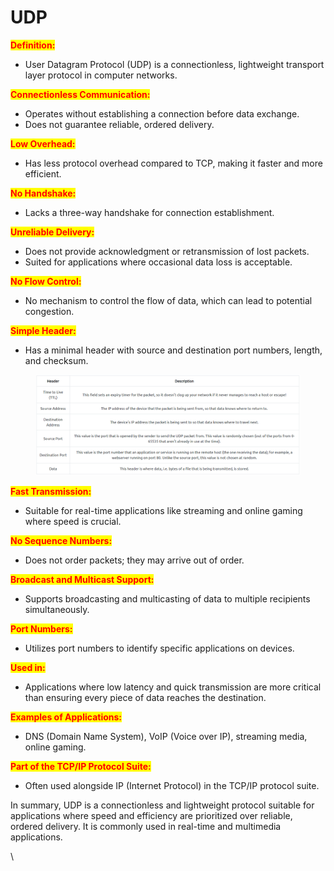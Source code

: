 # UDP

<mark style="color:red;">**Definition:**</mark>&#x20;

* User Datagram Protocol (UDP) is a connectionless, lightweight transport layer protocol in computer networks.

<mark style="color:red;">**Connectionless Communication:**</mark>

* Operates without establishing a connection before data exchange.
* Does not guarantee reliable, ordered delivery.

<mark style="color:red;">**Low Overhead:**</mark>

* Has less protocol overhead compared to TCP, making it faster and more efficient.

<mark style="color:red;">**No Handshake:**</mark>

* Lacks a three-way handshake for connection establishment.

<mark style="color:red;">**Unreliable Delivery:**</mark>

* Does not provide acknowledgment or retransmission of lost packets.
* Suited for applications where occasional data loss is acceptable.

<mark style="color:red;">**No Flow Control:**</mark>

* No mechanism to control the flow of data, which can lead to potential congestion.

<mark style="color:red;">**Simple Header:**</mark>

* Has a minimal header with source and destination port numbers, length, and checksum.

<figure><img src="../../../../.gitbook/assets/Capture (17).PNG" alt=""><figcaption></figcaption></figure>

<mark style="color:red;">**Fast Transmission:**</mark>

* Suitable for real-time applications like streaming and online gaming where speed is crucial.

<mark style="color:red;">**No Sequence Numbers:**</mark>

* Does not order packets; they may arrive out of order.

<mark style="color:red;">**Broadcast and Multicast Support:**</mark>

* Supports broadcasting and multicasting of data to multiple recipients simultaneously.

<mark style="color:red;">**Port Numbers:**</mark>

* Utilizes port numbers to identify specific applications on devices.

<mark style="color:red;">**Used in:**</mark>

* Applications where low latency and quick transmission are more critical than ensuring every piece of data reaches the destination.

<mark style="color:red;">**Examples of Applications:**</mark>

* DNS (Domain Name System), VoIP (Voice over IP), streaming media, online gaming.

<mark style="color:red;">**Part of the TCP/IP Protocol Suite:**</mark>

* Often used alongside IP (Internet Protocol) in the TCP/IP protocol suite.

In summary, UDP is a connectionless and lightweight protocol suitable for applications where speed and efficiency are prioritized over reliable, ordered delivery. It is commonly used in real-time and multimedia applications.

\
